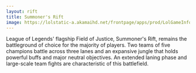 ```yaml
---
layout: rift
title: Summoner's Rift
image: https://lolstatic-a.akamaihd.net/frontpage/apps/prod/LolGameInfo-Harbinger/en_US/8588e206d560a23f4d6dd0faab1663e13e84e21d/assets/assets/images/modes-sr.jpg
---
```


League of Legends' flagship Field of Justice, Summoner's Rift, remains the battleground of choice for the majority of players.
Two teams of five champions battle across three lanes and an expansive jungle that holds powerful buffs and major neutral objectives.
An extended laning phase and large-scale team fights are characteristic of this battlefield.
